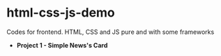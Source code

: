 # html-css-js-demo
Codes for frontend. HTML, CSS and JS pure and with some frameworks 

- **Project 1 - Simple News's Card**
